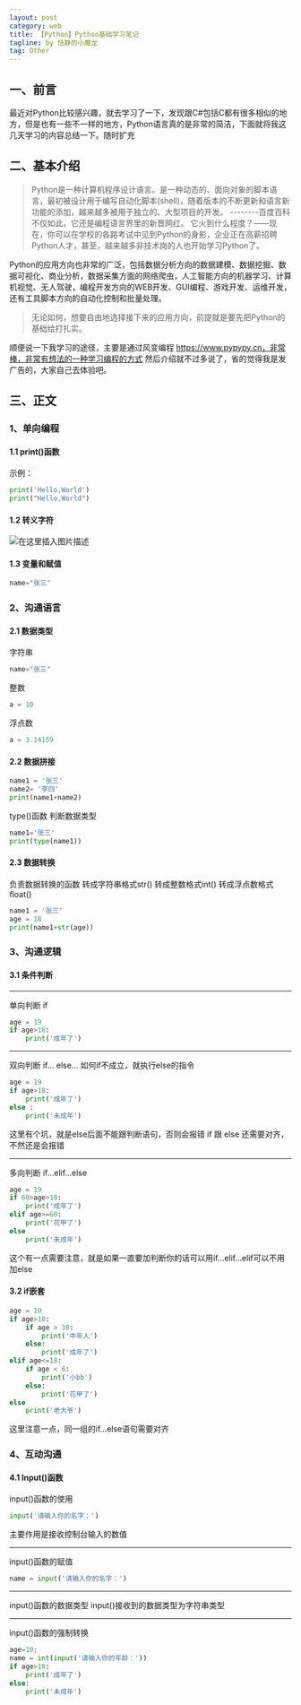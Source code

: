 ```yaml
---
layout: post
category: web
title: 【Python】Python基础学习笔记
tagline: by 恬静的小魔龙
tag: Other
---
```


## 一、前言
最近对Python比较感兴趣，就去学习了一下，发现跟C#包括C都有很多相似的地方，但是也有一些不一样的地方，Python语言真的是非常的简洁，下面就将我这几天学习的内容总结一下。随时扩充

## 二、基本介绍
> Python是一种计算机程序设计语言。是一种动态的、面向对象的脚本语言，最初被设计用于编写自动化脚本(shell)，随着版本的不断更新和语言新功能的添加，越来越多被用于独立的、大型项目的开发。
> --------百度百科
不仅如此，它还是编程语言界里的新晋网红。
它火到什么程度？——现在，你可以在学校的各路考试中见到Python的身影，企业正在高薪招聘Python人才，甚至，越来越多非技术岗的人也开始学习Python了。

Python的应用方向也非常的广泛，包括数据分析方向的数据建模、数据挖掘、数据可视化、商业分析，数据采集方面的网络爬虫，人工智能方向的机器学习、计算机视觉、无人驾驶，编程开发方向的WEB开发、GUI编程、游戏开发、运维开发，还有工具脚本方向的自动化控制和批量处理。
> 无论如何，想要自由地选择接下来的应用方向，前提就是要先把Python的基础给打扎实。

顺便说一下我学习的途径，主要是通过风变编程
https://www.pypypy.cn，非常棒，非常有想法的一种学习编程的方式
然后介绍就不过多说了，省的觉得我是发广告的，大家自己去体验吧。

## 三、正文
### 1、单向编程
#### 1.1 print()函数
示例：
```python
print('Hello,World')
print("Hello,World")
```
#### 1.2 转义字符
![在这里插入图片描述](https://img-blog.csdnimg.cn/20190328164355856.png?x-oss-process=image/watermark,type_ZmFuZ3poZW5naGVpdGk,shadow_10,text_aHR0cHM6Ly9ibG9nLmNzZG4ubmV0L3E3NjQ0MjQ1Njc=,size_16,color_FFFFFF,t_70)
#### 1.3 变量和赋值

```python
name="张三"
```
### 2、沟通语言
#### 2.1 数据类型
字符串
```python
name="张三"
```
整数
```python
a = 10
```
浮点数

```python
a = 3.14159
```
#### 2.2 数据拼接
```python
name1 = '张三'
name2= '李四'
print(name1+name2)
```
type()函数
判断数据类型

```python
name1='张三'
print(type(name1))
```

#### 2.3 数据转换
负责数据转换的函数 转成字符串格式str() 转成整数格式int() 转成浮点数格式float()
```python
name1 = '张三'
age = 18
print(name1+str(age))
```
### 3、沟通逻辑
#### 3.1 条件判断
---
单向判断 if
```python
age = 19
if age>18:
	print('成年了')
```
---
双向判断
if... else...
如何if不成立，就执行else的指令
```python
age = 19
if age>18:
	print('成年了')
else :
	print('未成年')
```
这里有个坑，就是else后面不能跟判断语句，否则会报错
if 跟 else 还需要对齐，不然还是会报错

---
多向判断
if...elif...else
```python
age = 19
if 60>age>18:
	print('成年了')
elif age>=60:
	print('花甲了')
else
	print('未成年')
```
这个有一点需要注意，就是如果一直要加判断你的话可以用if...elif...elif可以不用加else 
#### 3.2 if嵌套
```python
age = 19
if age>18:
	if age > 30:
		print('中年人')
	else:
		print('成年了')
elif age<=18:
	if age < 6:
		print('小bb')
	else:
		print('花甲了')
else
	print('老大爷')
```
这里注意一点，同一组的if...else语句需要对齐
### 4、互动沟通

#### 4.1 Input()函数
input()函数的使用
```python
input('请输入你的名字：')
```
主要作用是接收控制台输入的数值

---
input()函数的赋值
```python
name = input('请输入你的名字：')
```

--- 
input()函数的数据类型
input()接收到的数据类型为字符串类型

---
input()函数的强制转换
```python
age=10;
name = int(input('请输入你的年龄：'))
if age>18:
	print('成年了')
else:
	print('未成年')
```

